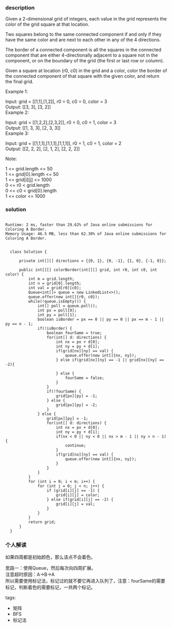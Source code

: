 ### description    
  Given a 2-dimensional grid of integers, each value in the grid represents the color of the grid square at that location.  
    
  Two squares belong to the same connected component if and only if they have the same color and are next to each other in any of the 4 directions.  
    
  The border of a connected component is all the squares in the connected component that are either 4-directionally adjacent to a square not in the component, or on the boundary of the grid (the first or last row or column).  
    
  Given a square at location (r0, c0) in the grid and a color, color the border of the connected component of that square with the given color, and return the final grid.  
    
     
    
  Example 1:  
    
  Input: grid = [[1,1],[1,2]], r0 = 0, c0 = 0, color = 3  
  Output: [[3, 3], [3, 2]]  
  Example 2:  
    
  Input: grid = [[1,2,2],[2,3,2]], r0 = 0, c0 = 1, color = 3  
  Output: [[1, 3, 3], [2, 3, 3]]  
  Example 3:  
    
  Input: grid = [[1,1,1],[1,1,1],[1,1,1]], r0 = 1, c0 = 1, color = 2  
  Output: [[2, 2, 2], [2, 1, 2], [2, 2, 2]]  
     
    
  Note:  
    
  1 <= grid.length <= 50  
  1 <= grid[0].length <= 50  
  1 <= grid[i][j] <= 1000  
  0 <= r0 < grid.length  
  0 <= c0 < grid[0].length  
  1 <= color <= 1000  
### solution    
```    
  
Runtime: 2 ms, faster than 29.62% of Java online submissions for Coloring A Border.  
Memory Usage: 46.5 MB, less than 62.30% of Java online submissions for Coloring A Border.  
  
  
  class Solution {  
      
      private int[][] directions = {{0, 1}, {0, -1}, {1, 0}, {-1, 0}};  
    
      public int[][] colorBorder(int[][] grid, int r0, int c0, int color) {  
          int m = grid.length;  
          int n = grid[0].length;  
          int val = grid[r0][c0];  
          Queue<int[]> queue = new LinkedList<>();  
          queue.offer(new int[]{r0, c0});  
          while(!queue.isEmpty()) {  
              int[] poll = queue.poll();  
              int px = poll[0];  
              int py = poll[1];  
              boolean isBorder = px == 0 || py == 0 || px == m - 1 || py == n - 1;  
              if(!isBorder) {  
                  boolean fourSame = true;  
                  for(int[] d: directions) {  
                      int nx = px + d[0];  
                      int ny = py + d[1];  
                      if(grid[nx][ny] == val) {  
                          queue.offer(new int[]{nx, ny});  
                      } else if(grid[nx][ny] == -1 || grid[nx][ny] == -2){  
    
                      } else {  
                          fourSame = false;  
                      }  
                  }  
                  if(!fourSame) {  
                      grid[px][py] = -1;  
                  } else {  
                      grid[px][py] = -2;  
                  }  
              } else {  
                  grid[px][py] = -1;  
                  for(int[] d: directions) {  
                      int nx = px + d[0];  
                      int ny = py + d[1];  
                      if(nx < 0 || ny < 0 || nx > m - 1 || ny > n - 1) {  
                          continue;  
                      }  
                      if(grid[nx][ny] == val) {  
                          queue.offer(new int[]{nx, ny});  
                      }  
                  }  
              }  
          }  
          for (int i = 0; i < m; i++) {  
              for (int j = 0; j < n; j++) {  
                  if (grid[i][j] == -1) {  
                      grid[i][j] = color;  
                  } else if(grid[i][j] == -2) {  
                      grid[i][j] = val;  
                  }  
              }  
          }  
          return grid;  
      }  
  }  
```    
    
### 个人解读    
  如果四周都是初始颜色，那么该点不会着色。  
    
  思路一：使用Queue，然后每次向四周扩展。  
  注意超时原因：A->B->A  
  所以需要使用标记法，标记过的就不要它再进入队列了，注意：fourSame的需要标记，判断着色的需要标记，一共两个标记。  
    
tags:    
  -  矩阵  
  -  BFS  
  -  标记法  

